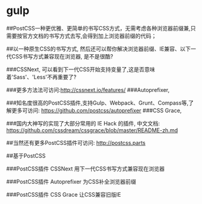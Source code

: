 # gulp

##PostCSS一种更优雅、更简单的书写CSS方式，无需考虑各种浏览器前缀兼,只需要按官方文档的书写方式去写,会得到加上浏览器前缀的代码；

##以一种原生CSS的书写方式, 然后还可以帮你解决浏览器前缀、IE兼容、以下一代CSS书写方式兼容现在浏览器, 是不是很酷? 

###CSSNext, 可以看到下一代CSS开始支持变量了,这是否意味着'Sass'、'Less'不再重要了? 

###更多方法法可访问:http://cssnext.io/features/ ###Autoprefixer,

###知名度很高的PostCSS插件,支持Gulp、Webpack、Grunt、Compass等,了解更多可访问: https://github.com/postcss/autoprefixer ###CSS Grace,

###国内大神写的实现了大部分常用的 IE Hack 的插件, 中文文档: https://github.com/cssdream/cssgrace/blob/master/README-zh.md

##当然还有更多PostCSS插件可访问: http://postcss.parts

##基于PostCSS

###PostCSS插件 CSSNext 用下一代CSS书写方式兼容现在浏览器 

###PostCSS插件 Autoprefixer 为CSS补全浏览器前缀 

###PostCSS插件 CSS Grace 让CSS兼容旧版IE
